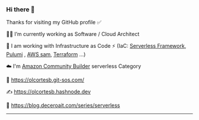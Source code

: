 ### Hi there 👋

Thanks for visiting my GitHub profile ✅ 

👨‍💻 I’m currently working as Software / Cloud Architect 

🌱 I am working with Infrastructure as Code ⚡ (IaC: [Serverless Framework](https://www.serverless.com/), [Pulumi](https://www.pulumi.com/) , [AWS sam](https://aws.amazon.com/es/serverless/sam/), [Terraform](https://www.terraform.io/) ...) 

☁️  I'm [Amazon Community Builder](https://aws.amazon.com/es/developer/community/community-builders/) serverless Category

🚀 https://olcortesb.git-sos.com/

✍️  https://olcortesb.hashnode.dev

🤝 https://blog.deceroait.com/series/serverless

<hr>
<!--
<p> <img align="left" src="https://github-readme-streak-stats.herokuapp.com/?user=olcortesb&theme=default" alt="olcortesb" /></p>
-->
<!--
**olcortesb/olcortesb** is a ✨ _special_ ✨ repository because its `README.md` (this file) appears on your GitHub profile.

Here are some ideas to get you started:

- 🔭 I’m currently working on [Ack Storm](https://www.ackstorm.com/)
- 🌱 I’m currently learning ...
- 👯 I’m looking to collaborate on ...
- 🤔 I’m looking for help with ...
- 💬 Ask me about ...
- 📫 How to reach me: ...
- 😄 Pronouns: ...
- ⚡ Fun fact: ...
-->
